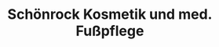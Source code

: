 ---
title: "Schönrock Kosmetik und med. Fußpflege"
url: /rostock/schoenrock-kosmetik-und-med-fusspflege/
shop: Kosmetik
---